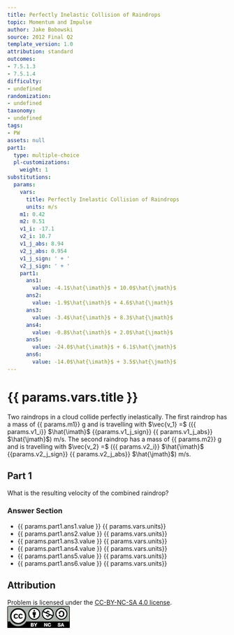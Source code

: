 ```yaml
---
title: Perfectly Inelastic Collision of Raindrops
topic: Momentum and Impulse
author: Jake Bobowski
source: 2012 Final Q2
template_version: 1.0
attribution: standard
outcomes:
- 7.5.1.3
- 7.5.1.4
difficulty:
- undefined
randomization:
- undefined
taxonomy:
- undefined
tags:
- PW
assets: null
part1:
  type: multiple-choice
  pl-customizations:
    weight: 1
substitutions:
  params:
    vars:
      title: Perfectly Inelastic Collision of Raindrops
      units: m/s
    m1: 0.42
    m2: 0.51
    v1_i: -17.1
    v2_i: 10.7
    v1_j_abs: 8.94
    v2_j_abs: 0.954
    v1_j_sign: ' + '
    v2_j_sign: ' + '
    part1:
      ans1:
        value: -4.1$\hat{\imath}$ + 10.0$\hat{\jmath}$
      ans2:
        value: -1.9$\hat{\imath}$ + 4.6$\hat{\jmath}$
      ans3:
        value: -3.4$\hat{\imath}$ + 8.3$\hat{\jmath}$
      ans4:
        value: -0.8$\hat{\imath}$ + 2.0$\hat{\jmath}$
      ans5:
        value: -24.0$\hat{\imath}$ + 6.1$\hat{\jmath}$
      ans6:
        value: -14.0$\hat{\imath}$ + 3.5$\hat{\jmath}$
---
```

# {{ params.vars.title }}
Two raindrops in a cloud collide perfectly inelastically. The first raindrop has a mass of {{ params.m1}} g and is travelling with $\vec{v_1} =$ ({{ params.v1_i}} $\hat{\imath}$ {{params.v1_j_sign}} {{ params.v1_j_abs}} $\hat{\jmath}$) m/s.
The second raindrop has a mass of {{ params.m2}} g and is travelling with $\vec{v_2} =$ ({{ params.v2_i}} $\hat{\imath}$ {{params.v2_j_sign}} {{ params.v2_j_abs}} $\hat{\jmath}$) m/s.
## Part 1

What is the resulting velocity of the combined raindrop?

### Answer Section

- {{ params.part1.ans1.value }} {{ params.vars.units}}
- {{ params.part1.ans2.value }} {{ params.vars.units}}
- {{ params.part1.ans3.value }} {{ params.vars.units}}
- {{ params.part1.ans4.value }} {{ params.vars.units}}
- {{ params.part1.ans5.value }} {{ params.vars.units}}
- {{ params.part1.ans6.value }} {{ params.vars.units}}

## Attribution

Problem is licensed under the [CC-BY-NC-SA 4.0 license](https://creativecommons.org/licenses/by-nc-sa/4.0/).<br> ![The Creative Commons 4.0 license requiring attribution-BY, non-commercial-NC, and share-alike-SA license.](https://raw.githubusercontent.com/firasm/bits/master/by-nc-sa.png)